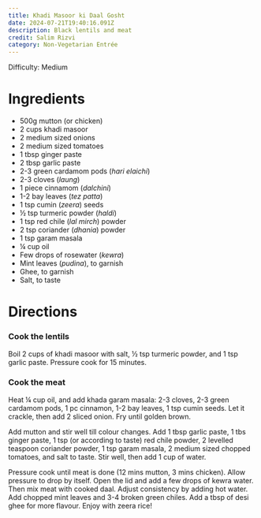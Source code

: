 ```yaml
---
title: Khadi Masoor ki Daal Gosht
date: 2024-07-21T19:40:16.091Z
description: Black lentils and meat
credit: Salim Rizvi
category: Non-Vegetarian Entrée
---
```


Difficulty: Medium

# Ingredients
* 500g mutton (or chicken)
* 2 cups khadi masoor
* 2 medium sized onions
* 2 medium sized tomatoes
* 1 tbsp ginger paste
* 2 tbsp garlic paste
* 2-3 green cardamom pods (_hari elaichi_)
* 2-3 cloves (_laung_)
* 1 piece cinnamom (_dalchini_)
* 1-2 bay leaves (_tez patta_)
* 1 tsp cumin (_zeera_) seeds
* ½ tsp turmeric powder (_haldi_)
* 1 tsp red chile (_lal mirch_) powder
* 2 tsp coriander (_dhania_) powder
* 1 tsp garam masala
* ¼ cup oil
* Few drops of rosewater (_kewra_)
* Mint leaves (_pudina_), to garnish
* Ghee, to garnish
* Salt, to taste

# Directions
### Cook the lentils
Boil 2 cups of khadi masoor with salt, ½ tsp turmeric powder, and 1 tsp garlic paste. Pressure cook for 15 minutes.

### Cook the meat
Heat ¼ cup oil, and add khada garam masala: 2-3 cloves, 2-3 green cardamom pods, 1 pc cinnamon, 1-2 bay leaves, 1 tsp cumin seeds. Let it crackle, then add 2 sliced onion. Fry until golden brown.

Add mutton and stir well till colour changes. Add 1 tbsp garlic paste, 1 tbs ginger paste, 1 tsp (or according to taste) red chile powder, 2 levelled teaspoon coriander powder, 1 tsp garam masala, 2 medium sized chopped tomatoes, and salt to taste. Stir well, then add 1 cup of water.

Pressure cook until meat is done (12 mins mutton, 3 mins chicken). Allow pressure to drop by itself. Open the lid and add a few drops of kewra water. Then mix meat with cooked daal. Adjust consistency by adding hot water. Add chopped mint leaves and 3-4 broken green chiles. Add a tbsp of desi ghee for more flavour. Enjoy with zeera rice!
